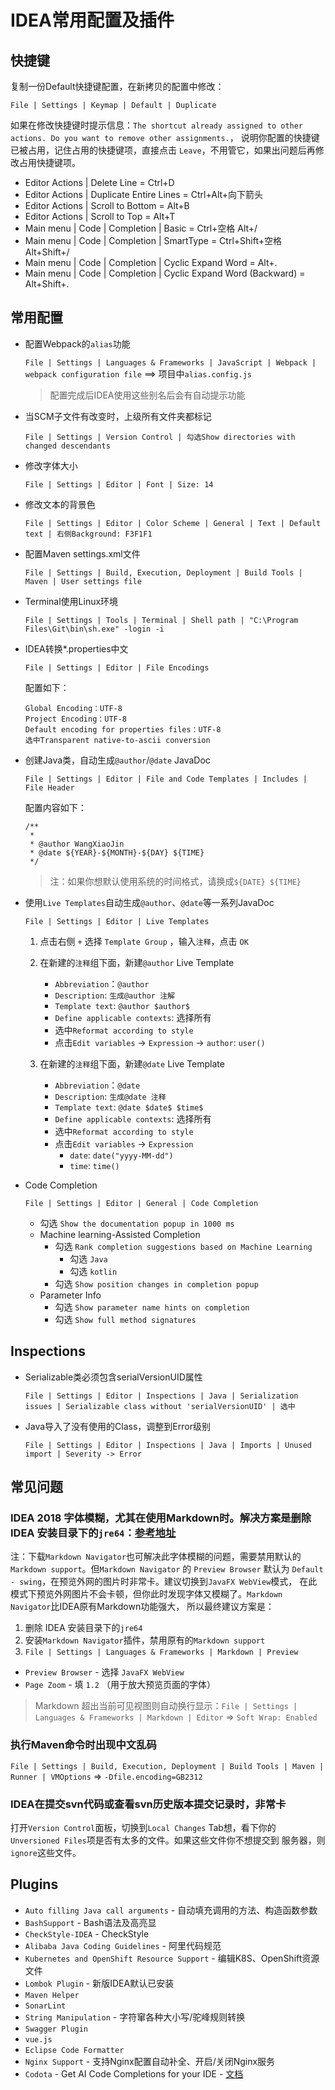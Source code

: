 # IDEA常用配置及插件

## 快捷键

复制一份Default快捷键配置，在新拷贝的配置中修改：

`File | Settings | Keymap | Default | Duplicate`

如果在修改快捷键时提示信息：`The shortcut already assigned to other actions. Do you want to remove other assignments.`，
说明你配置的快捷键已被占用，记住占用的快捷键项，直接点击 `Leave`，不用管它，如果出问题后再修改占用快捷键项。

* Editor Actions | Delete Line = Ctrl+D
* Editor Actions | Duplicate Entire Lines = Ctrl+Alt+向下箭头
* Editor Actions | Scroll to Bottom = Alt+B
* Editor Actions | Scroll to Top = Alt+T
* Main menu | Code | Completion | Basic = Ctrl+空格 Alt+/
* Main menu | Code | Completion | SmartType = Ctrl+Shift+空格 Alt+Shift+/
* Main menu | Code | Completion | Cyclic Expand Word = Alt+.
* Main menu | Code | Completion | Cyclic Expand Word (Backward) = Alt+Shift+.

## 常用配置

* 配置Webpack的`alias`功能

    `File | Settings | Languages & Frameworks | JavaScript | Webpack | webpack configuration file` ==> 项目中`alias.config.js`

    > 配置完成后IDEA使用这些别名后会有自动提示功能

* 当SCM子文件有改变时，上级所有文件夹都标记

    `File | Settings | Version Control | 勾选Show directories with changed descendants`

* 修改字体大小

    `File | Settings | Editor | Font | Size: 14`

* 修改文本的背景色

    `File | Settings | Editor | Color Scheme | General | Text | Default text | 右侧Background: F3F1F1`

* 配置Maven settings.xml文件

    `File | Settings | Build, Execution, Deployment | Build Tools | Maven | User settings file`

* Terminal使用Linux环境

    `File | Settings | Tools | Terminal | Shell path | "C:\Program Files\Git\bin\sh.exe" -login -i`

* IDEA转换*.properties中文

    `File | Settings | Editor | File Encodings`
    
    配置如下：
    ```
    Global Encoding：UTF-8
    Project Encoding：UTF-8
    Default encoding for properties files：UTF-8
    选中Transparent native-to-ascii conversion
    ```
    

* 创建Java类，自动生成`@author`/`@date` JavaDoc

    `File | Settings | Editor | File and Code Templates | Includes | File Header `
    
    配置内容如下：
    
    ```
    /**
     *
     * @author WangXiaoJin
     * @date ${YEAR}-${MONTH}-${DAY} ${TIME}
     */ 
    ```
    
    > 注：如果你想默认使用系统的时间格式，请换成`${DATE} ${TIME}`

* 使用`Live Templates`自动生成`@author`、`@date`等一系列JavaDoc

    `File | Settings | Editor | Live Templates`
    
    1. 点击右侧 `+` 选择 `Template Group` ，输入`注释`，点击 `OK`
    
    2. 在新建的`注释`组下面，新建`@author` Live Template
        * `Abbreviation`：`@author`
        * `Description`: `生成@author 注解`
        * `Template text`: `@author $author$`
        * `Define applicable contexts`: 选择所有
        * 选中`Reformat according to style`
        * 点击`Edit variables` -> `Expression` -> `author`: `user()`
        
    3. 在新建的`注释`组下面，新建`@date` Live Template
        * `Abbreviation`：`@date`
        * `Description`: `生成@date 注释`
        * `Template text`: `@date $date$ $time$`
        * `Define applicable contexts`: 选择所有
        * 选中`Reformat according to style`
        * 点击`Edit variables` -> `Expression`
            * `date`: `date("yyyy-MM-dd")`
            * `time`: `time()`

* Code Completion

    `File | Settings | Editor | General | Code Completion`
    - 勾选 `Show the documentation popup in 1000 ms`
    - Machine learning-Assisted Completion
        - 勾选 `Rank completion suggestions based on Machine Learning`
            - 勾选 `Java`
            - 勾选 `kotlin`
        - 勾选 `Show position changes in completion popup`
    - Parameter Info
        - 勾选 `Show parameter name hints on completion`
        - 勾选 `Show full method signatures`

## Inspections

* Serializable类必须包含serialVersionUID属性

    `File | Settings | Editor | Inspections | Java | Serialization issues | Serializable class without 'serialVersionUID' | 选中`

* Java导入了没有使用的Class，调整到Error级别

    `File | Settings | Editor | Inspections | Java | Imports | Unused import | Severity -> Error`


## 常见问题

### IDEA 2018 字体模糊，尤其在使用Markdown时。解决方案是删除 IDEA 安装目录下的`jre64`：[参考地址](https://blog.csdn.net/zaemyn2015/article/details/84584458)

注：下载`Markdown Navigator`也可解决此字体模糊的问题，需要禁用默认的`Markdown support`。但`Markdown Navigator` 的
`Preview Browser` 默认为 `Default - swing`，在预览外网的图片时非常卡。建议切换到`JavaFX WebView`模式，
在此模式下预览外网图片不会卡顿，但你此时发现字体又模糊了。`Markdown Navigator`比IDEA原有Markdown功能强大，
所以最终建议方案是：  

1. 删除 IDEA 安装目录下的`jre64`
2. 安装`Markdown Navigator`插件，禁用原有的`Markdown support`
3. `File | Settings | Languages & Frameworks | Markdown | Preview`
* `Preview Browser` - 选择 `JavaFX WebView`
* `Page Zoom` - 填 `1.2` （用于放大预览页面的字体）

> Markdown 超出当前可见视图则自动换行显示：`File | Settings | Languages & Frameworks | Markdown | Editor` => `Soft Wrap: Enabled`

### 执行Maven命令时出现中文乱码

`File | Settings | Build, Execution, Deployment | Build Tools | Maven | Runner | VMOptions` => `-Dfile.encoding=GB2312`

### IDEA在提交svn代码或查看svn历史版本提交记录时，非常卡

打开`Version Control`面板，切换到`Local Changes` Tab想，看下你的 `Unversioned Files`项是否有太多的文件。如果这些文件你不想提交到
服务器，则`ignore`这些文件。

## Plugins

* `Auto filling Java call arguments` - 自动填充调用的方法、构造函数参数
* `BashSupport` - Bash语法及高亮显
* `CheckStyle-IDEA` - CheckStyle
* `Alibaba Java Coding Guidelines` - 阿里代码规范
* `Kubernetes and OpenShift Resource Support` - 编辑K8S、OpenShift资源文件
* `Lombok Plugin` - 新版IDEA默认已安装
* `Maven Helper`
* `SonarLint`
* `String Manipulation` - 字符窜各种大小写/驼峰规则转换
* `Swagger Plugin`
* `vue.js`
* `Eclipse Code Formatter` 
* `Nginx Support` - 支持Nginx配置自动补全、开启/关闭Nginx服务
* `Codota` - Get AI Code Completions for your IDE - [文档](https://www.codota.com/user-guide/introduction)

